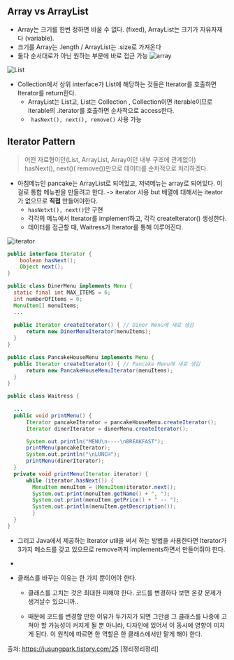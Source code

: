 

## Array vs ArrayList
- Array는 크기를 한번 정하면 바꿀 수 없다. (fixed), ArrayList는 크기가 자유자재다 (variable).
- 크기를 Array는 .length / ArrayList는 .size로 가져온다
- 둘다 순서대로가 아닌 원하는 부분에 바로 접근 가능
![array](https://user-images.githubusercontent.com/50645183/100516327-7e77d400-31c6-11eb-9d77-6e80591de8ad.PNG)

![List](https://user-images.githubusercontent.com/50645183/100517822-f3e8a200-31d0-11eb-903f-60fe97490602.PNG)

- Collection에서 상위 interface가 List에 해당하는 것들은 Iterator를 호출하면 Iterator를 return한다.
  - ArrayList는 List고, List는 Collection , Collection이면 iterable이므로 iterable의 .iterator를 호출하면 순차적으로 access한다.
  - ``` hasNext(), next(), remove()``` 사용 가능

## Iterator Pattern
> 어떤 자료형이던(List, ArrayList, Array이던 내부 구조에 관계없이) hasNext(), next()( remove())만으로 데이터를 순차적으로 처리하겠다. 

- 아침메뉴인 pancake는 ArrayList로 되어있고, 저녁메뉴는 array로 되어있다. 이걸로 통합 메뉴판을 만들려고 한다. -> iterator 사용 but
  배열에 대해서는 iteator가 없으므로 **직접** 만들어야한다.
    - ```hasNetxt(), next()```만 구현
    - 각각의 메뉴에서 Iterator를 implement하고, 각각 createIterator() 생성한다.
    - 데이터를 접근할 때, Waitress가 Iterator를 통해 이루어진다. 
    
![iterator](https://user-images.githubusercontent.com/50645183/100535527-204a0000-325d-11eb-8f24-f68a88b09550.PNG)
    
  
```java
public interface Iterator {
	boolean hasNext();
	Object next();
}
```
```java
public class DinerMenu implements Menu {
  static final int MAX_ITEMS = 6;
  int numberOfItems = 0;
  MenuItem[] menuItems;
  ...
 
  public Iterator createIterator() { // Diner Menu에 새로 생김
      return new DinerMenuIterator(menuItems);
  }
} 
```
```java
public class PancakeHouseMenu implements Menu {
  public Iterator createIterator() { // Pancake Menu에 새로 생김
      return new PancakeHouseMenuIterator(menuItems);
  }
}
```
```java
public class Waitress {
  
  ...
  public void printMenu() { 
      Iterator pancakeIterator = pancakeHouseMenu.createIterator();
      Iterator dinerIterator = dinerMenu.createIterator();

      System.out.println("MENU\n----\nBREAKFAST");
      printMenu(pancakeIterator);
      System.out.println("\nLUNCH");
      printMenu(dinerIterator);
  }
  private void printMenu(Iterator iterator) {
      while (iterator.hasNext()) {
        MenuItem menuItem = (MenuItem)iterator.next();
        System.out.print(menuItem.getName() + ", ");
        System.out.print(menuItem.getPrice() + " -- ");
        System.out.println(menuItem.getDescription());
		}
  }
}
```  

- 그리고 Java에서 제공하는 Iterator util을 써서 하는 방법을 사용한다면 Iterator가 3가지 메소드를 갖고 있으므로
  remove까지 implements하면서 만들어줘야 한다.
 
- 





- 클래스를 바꾸는 이유는 한 가지 뿐이어야 한다. 
	- 클래스를 고치는 것은 최대한 피해야 한다. 코드를 변경하다 보면 온갖 문제가 생겨날수 있으니까..
	
	- 때문에 코드를 변경할 만한 이유가 두가지가 되면 그만큼 그 클래스를 나중에 고쳐야 할 가능성이 커지게 될 뿐 아니라, 디자인에 있어서 	       이 동시에 영향이 미치게 된다. 이 원칙에 따르면 한 역할은 한 클래스에서만 맡게 해야 한다.



출처: https://jusungpark.tistory.com/25 [정리정리정리]


